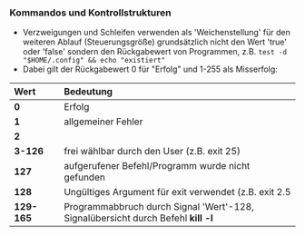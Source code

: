 ### Kommandos und Kontrollstrukturen

* Verzweigungen und Schleifen verwenden als 'Weichenstellung' für den weiteren Ablauf \(Steuerungsgröße\) grundsätzlich nicht den Wert 'true' oder 'false' sondern den Rückgabewert von Programmen, z.B.
  `test -d "$HOME/.config" && echo "existiert"`
* Dabei gilt der Rückgabewert 0 für "Erfolg" und 1-255 als Misserfolg:

| Wert | Bedeutung |
| :--- | :--- |
| **0** | Erfolg |
| **1** | allgemeiner Fehler |
| **2** |  |
| **3-126** | frei wählbar durch den User \(z.B. exit 25\) |
| **127** | aufgerufener Befehl/Programm wurde nicht gefunden |
| **128** | Ungültiges Argument für exit verwendet \(z.B. exit 2.5 |
| **129-165** | Programmabbruch durch Signal 'Wert'-128,<br /> Signalübersicht durch Befehl **kill -l** |



